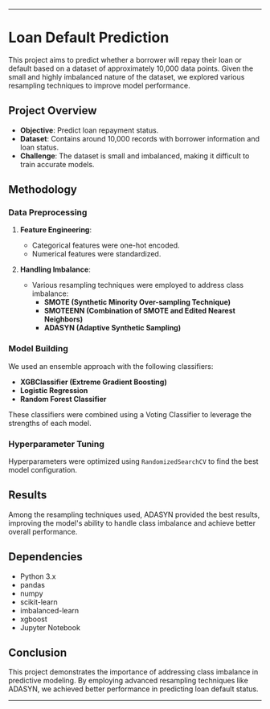 
---

# Loan Default Prediction

This project aims to predict whether a borrower will repay their loan or default based on a dataset of approximately 10,000 data points. Given the small and highly imbalanced nature of the dataset, we explored various resampling techniques to improve model performance.

## Project Overview

- **Objective**: Predict loan repayment status.
- **Dataset**: Contains around 10,000 records with borrower information and loan status.
- **Challenge**: The dataset is small and imbalanced, making it difficult to train accurate models.

## Methodology

### Data Preprocessing

1. **Feature Engineering**:
    - Categorical features were one-hot encoded.
    - Numerical features were standardized.

2. **Handling Imbalance**:
    - Various resampling techniques were employed to address class imbalance:
        - **SMOTE (Synthetic Minority Over-sampling Technique)**
        - **SMOTEENN (Combination of SMOTE and Edited Nearest Neighbors)**
        - **ADASYN (Adaptive Synthetic Sampling)**

### Model Building

We used an ensemble approach with the following classifiers:
- **XGBClassifier (Extreme Gradient Boosting)**
- **Logistic Regression**
- **Random Forest Classifier**

These classifiers were combined using a Voting Classifier to leverage the strengths of each model.

### Hyperparameter Tuning

Hyperparameters were optimized using `RandomizedSearchCV` to find the best model configuration.

## Results

Among the resampling techniques used, ADASYN provided the best results, improving the model's ability to handle class imbalance and achieve better overall performance.

## Dependencies

- Python 3.x
- pandas
- numpy
- scikit-learn
- imbalanced-learn
- xgboost
- Jupyter Notebook


## Conclusion

This project demonstrates the importance of addressing class imbalance in predictive modeling. By employing advanced resampling techniques like ADASYN, we achieved better performance in predicting loan default status.

---
